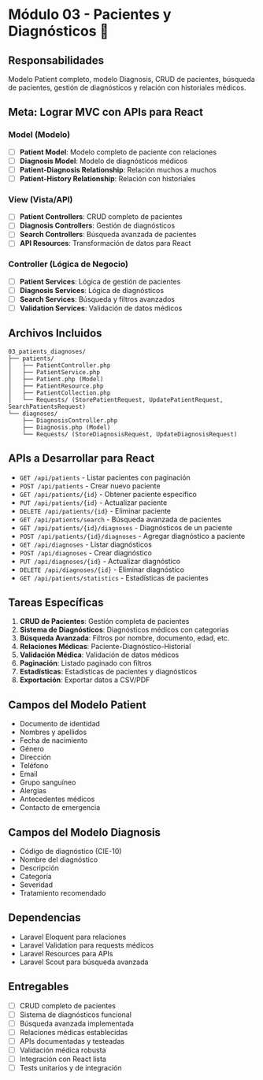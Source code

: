# Módulo 03 - Pacientes y Diagnósticos 🏥

## **Responsabilidades**
Modelo Patient completo, modelo Diagnosis, CRUD de pacientes, búsqueda de pacientes, gestión de diagnósticos y relación con historiales médicos.

## **Meta: Lograr MVC con APIs para React**

### **Model (Modelo)**
- [ ] **Patient Model**: Modelo completo de paciente con relaciones
- [ ] **Diagnosis Model**: Modelo de diagnósticos médicos
- [ ] **Patient-Diagnosis Relationship**: Relación muchos a muchos
- [ ] **Patient-History Relationship**: Relación con historiales

### **View (Vista/API)**
- [ ] **Patient Controllers**: CRUD completo de pacientes
- [ ] **Diagnosis Controllers**: Gestión de diagnósticos
- [ ] **Search Controllers**: Búsqueda avanzada de pacientes
- [ ] **API Resources**: Transformación de datos para React

### **Controller (Lógica de Negocio)**
- [ ] **Patient Services**: Lógica de gestión de pacientes
- [ ] **Diagnosis Services**: Lógica de diagnósticos
- [ ] **Search Services**: Búsqueda y filtros avanzados
- [ ] **Validation Services**: Validación de datos médicos

## **Archivos Incluidos**
```
03_patients_diagnoses/
├── patients/
│   ├── PatientController.php
│   ├── PatientService.php
│   ├── Patient.php (Model)
│   ├── PatientResource.php
│   ├── PatientCollection.php
│   └── Requests/ (StorePatientRequest, UpdatePatientRequest, SearchPatientsRequest)
└── diagnoses/
    ├── DiagnosisController.php
    ├── Diagnosis.php (Model)
    └── Requests/ (StoreDiagnosisRequest, UpdateDiagnosisRequest)
```

## **APIs a Desarrollar para React**
- `GET /api/patients` - Listar pacientes con paginación
- `POST /api/patients` - Crear nuevo paciente
- `GET /api/patients/{id}` - Obtener paciente específico
- `PUT /api/patients/{id}` - Actualizar paciente
- `DELETE /api/patients/{id}` - Eliminar paciente
- `GET /api/patients/search` - Búsqueda avanzada de pacientes
- `GET /api/patients/{id}/diagnoses` - Diagnósticos de un paciente
- `POST /api/patients/{id}/diagnoses` - Agregar diagnóstico a paciente
- `GET /api/diagnoses` - Listar diagnósticos
- `POST /api/diagnoses` - Crear diagnóstico
- `PUT /api/diagnoses/{id}` - Actualizar diagnóstico
- `DELETE /api/diagnoses/{id}` - Eliminar diagnóstico
- `GET /api/patients/statistics` - Estadísticas de pacientes

## **Tareas Específicas**
1. **CRUD de Pacientes**: Gestión completa de pacientes
2. **Sistema de Diagnósticos**: Diagnósticos médicos con categorías
3. **Búsqueda Avanzada**: Filtros por nombre, documento, edad, etc.
4. **Relaciones Médicas**: Paciente-Diagnóstico-Historial
5. **Validación Médica**: Validación de datos médicos
6. **Paginación**: Listado paginado con filtros
7. **Estadísticas**: Estadísticas de pacientes y diagnósticos
8. **Exportación**: Exportar datos a CSV/PDF

## **Campos del Modelo Patient**
- Documento de identidad
- Nombres y apellidos
- Fecha de nacimiento
- Género
- Dirección
- Teléfono
- Email
- Grupo sanguíneo
- Alergias
- Antecedentes médicos
- Contacto de emergencia

## **Campos del Modelo Diagnosis**
- Código de diagnóstico (CIE-10)
- Nombre del diagnóstico
- Descripción
- Categoría
- Severidad
- Tratamiento recomendado

## **Dependencias**
- Laravel Eloquent para relaciones
- Laravel Validation para requests médicos
- Laravel Resources para APIs
- Laravel Scout para búsqueda avanzada

## **Entregables**
- [ ] CRUD completo de pacientes
- [ ] Sistema de diagnósticos funcional
- [ ] Búsqueda avanzada implementada
- [ ] Relaciones médicas establecidas
- [ ] APIs documentadas y testeadas
- [ ] Validación médica robusta
- [ ] Integración con React lista
- [ ] Tests unitarios y de integración 